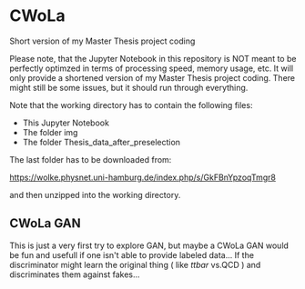 # CWoLa
Short version of my Master Thesis project coding

Please note, that the Jupyter Notebook in this repository is NOT meant to be perfectly
optimzed in terms of processing speed, memory usage, etc. It will only provide a 
shortened version of my Master Thesis project coding. There might still be some issues, but 
it should run through everything.

Note that the working directory has to contain the following files:
- This Jupyter Notebook
- The folder img
- The folder Thesis_data_after_preselection

The last folder has to be downloaded from:

https://wolke.physnet.uni-hamburg.de/index.php/s/GkFBnYpzoqTmgr8

and then unzipped into the working directory.


## CWoLa GAN

This is just a very first try to explore GAN, but maybe a CWoLa GAN would be fun and usefull if one isn't able to provide labeled
data... If the discriminator might learn the original thing ( like $ttbar$ vs.QCD ) and discriminates them against fakes...
